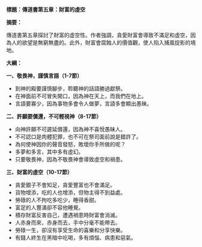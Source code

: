**標題：傳道書第五章：財富的虛空**

**摘要：**

傳道書第五章探討了財富的虛空性。作者強調，貪愛財富會導致不滿足和虛空，因為人的欲望是無窮無盡的。此外，財富會腐蝕人的價值觀，使人陷入捕風捉影的境地。

**大綱：**

**一、敬畏神，謹慎言語（1-7節）**
* 到神的殿要謹慎腳步，聆聽神的話語勝過獻祭。
* 在神面前不可冒失開口，因為神在天上，而我們在地上。
* 言語要寡少，因為事物多會令人做夢，言語多會顯出愚昧。

**二、許願要償還，不可輕視神（8-17節）**
* 向神許願不可遲延償還，因為神不喜悅愚昧人。
* 不可認口是肉體犯罪，也不可在祭司面前說是錯許了。
* 為何使神因你的聲音發怒，敗壞你手所做的呢？
* 多夢和多言，其中多有虛幻。
* 只要敬畏神，因為不敬畏神會導致虛空和禍患。

**三、財富的虛空（10-17節）**
* 貪愛銀子不會知足，貪愛豐富也不會滿足。
* 貨物增添，吃的人也增添，但物主得不到益處。
* 勞碌的人不拘吃多吃少，睡得香甜。
* 富足的人豐滿卻不容他睡覺。
* 積存財富反害自己，遭遇禍患時財富會消滅。
* 人赤身而來，赤身而去，手中分毫不能帶去。
* 勞碌一生，卻沒有享受生命的喜樂和分享快樂。
* 有錢人終生在黑暗中吃喝，多有煩惱、病患和惡氣。